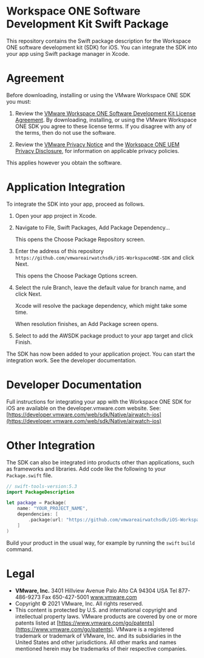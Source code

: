 # Workspace ONE Software Development Kit Swift Package
This repository contains the Swift package description for the Workspace ONE
software development kit (SDK) for iOS. You can integrate the SDK into your app
using Swift package manager in Xcode.

# Agreement
Before downloading, installing or using the VMware Workspace ONE SDK you must:

1.  Review the
    [VMware Workspace ONE Software Development Kit License Agreement](https://developer.vmware.com/docs/12215/VMwareWorkspaceONESDKLicenseAgreement.pdf).
    By downloading, installing, or using the VMware Workspace ONE SDK you agree
    to these license terms.  If you disagree with any of the terms, then do not
    use the software.

2.  Review the
    [VMware Privacy Notice](https://www.vmware.com/help/privacy.html)
    and the
    [Workspace ONE UEM Privacy Disclosure](https://www.vmware.com/help/privacy/uem-privacy-disclosure.html),
    for information on applicable privacy policies.

This applies however you obtain the software.

# Application Integration
To integrate the SDK into your app, proceed as follows.

1.  Open your app project in Xcode.

2.  Navigate to File, Swift Packages, Add Package Dependency...

    This opens the Choose Package Repository screen.

3.  Enter the address of this repository
    `https://github.com/vmwareairwatchsdk/iOS-WorkspaceONE-SDK` and click Next.

    This opens the Choose Package Options screen.

4.  Select the rule Branch, leave the default value for branch name, and click
    Next.

    Xcode will resolve the package dependency, which might take some time.

    When resolution finishes, an Add Package screen opens.

5.  Select to add the AWSDK package product to your app target and click Finish.

The SDK has now been added to your application project. You can start the
integration work. See the developer documentation.

# Developer Documentation
Full instructions for integrating your app with the Workspace ONE SDK for iOS are
available on the developer.vmware.com website. See:
[https://developer.vmware.com/web/sdk/Native/airwatch-ios](https://developer.vmware.com/web/sdk/Native/airwatch-ios)

# Other Integration
The SDK can also be integrated into products other than applications, such as
frameworks and libraries. Add code like the following to your `Package.swift`
file.

```swift
// swift-tools-version:5.3
import PackageDescription

let package = Package(
    name: "YOUR_PROJECT_NAME",
    dependencies: [
        .package(url: "https://github.com/vmwareairwatchsdk/iOS-WorkspaceONE-SDK.git", from: "21.9.0"),
    ]
)
```

Build your product in the usual way, for example by running the `swift` `build`
command.

# Legal
-   **VMware, Inc.** 3401 Hillview Avenue Palo Alto CA 94304 USA
    Tel 877-486-9273 Fax 650-427-5001 www.vmware.com
-   Copyright © 2021 VMware, Inc. All rights reserved.
-   This content is protected by U.S. and international copyright and
    intellectual property laws. VMware products are covered by one
    or more patents listed at
    [https://www.vmware.com/go/patents](https://www.vmware.com/go/patents).
    VMware is a registered trademark or trademark of VMware, Inc. and its
    subsidiaries in the United States and other jurisdictions. All other marks
    and names mentioned herein may be trademarks of their respective companies.
